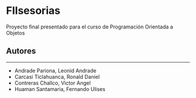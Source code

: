 # FIIsesorias
Proyecto final presentado para el curso de Programación Orientada a Objetos
## Autores
-----
* Andrade Pariona, Leonid Andrade
* Carcasi Ticlahuanca, Ronald Daniel
* Contreras Challco, Victor Angel
* Huaman Santamaria, Fernando Ulises
